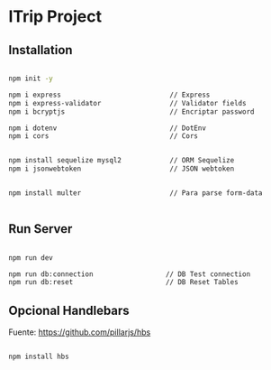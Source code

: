# ITrip Project


## Installation

```sh

npm init -y

npm i express                           // Express
npm i express-validator                 // Validator fields
npm i bcryptjs                          // Encriptar password

npm i dotenv                            // DotEnv
npm i cors                              // Cors


npm install sequelize mysql2            // ORM Sequelize
npm i jsonwebtoken                      // JSON webtoken


npm install multer                      // Para parse form-data



```


## Run Server

```sh

npm run dev

npm run db:connection                  // DB Test connection
npm run db:reset                       // DB Reset Tables


```






## Opcional Handlebars

Fuente: https://github.com/pillarjs/hbs

```sh

npm install hbs

```



